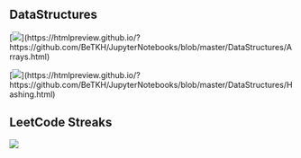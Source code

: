 
## DataStructures 

[![](https://img.shields.io/static/v1?style=plastic&label=1.Arrays&message=Link&color=green%link=[https://github.com/BeTKH/JupyterNotebooks/blob/master/DataStructures/Arrays.ipynb](https://htmlpreview.github.io/?https://github.com/BeTKH/JupyterNotebooks/blob/master/DataStructures/Arrays.html))](https://htmlpreview.github.io/?https://github.com/BeTKH/JupyterNotebooks/blob/master/DataStructures/Arrays.html)



[![](https://img.shields.io/static/v1?style=plastic&label=2.Hashes&message=Link&color=blue%link=[https://github.com/BeTKH/JupyterNotebooks/blob/master/DataStructures/Hashing.ipynb](https://htmlpreview.github.io/?https://github.com/BeTKH/JupyterNotebooks/blob/master/DataStructures/Hashing.html))](https://htmlpreview.github.io/?https://github.com/BeTKH/JupyterNotebooks/blob/master/DataStructures/Hashing.html)

## LeetCode Streaks

[![](https://img.shields.io/static/v1?style=plastic&label=LeetCodeStreaks23&message=Link&color=blue%link=https://github.com/BeTKH/JupyterNotebooks/blob/master/LeetCodeStreak/LeetCodeSteak.ipynb)](https://github.com/BeTKH/JupyterNotebooks/blob/master/LeetCodeStreak/LeetCodeSteak.ipynb)







